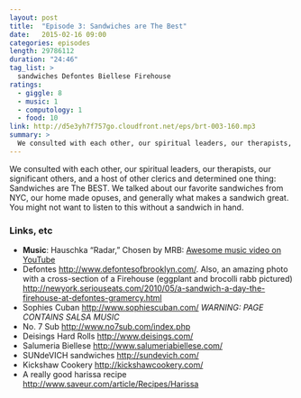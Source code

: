 ```yaml
---
layout: post
title:  "Episode 3: Sandwiches are The Best"
date:   2015-02-16 09:00
categories: episodes
length: 29786112
duration: "24:46"
tag_list: >
  sandwiches Defontes Biellese Firehouse
ratings:
  - giggle: 8
  - music: 1
  - computology: 1
  - food: 10
link: http://d5e3yh7f757go.cloudfront.net/eps/brt-003-160.mp3
summary: >
  We consulted with each other, our spiritual leaders, our therapists, our significant others, and a host of other clerics and determined one thing: Sandwiches are The BEST. We talked about our favorite sandwiches from NYC, our home made opuses, and generally what makes a sandwich great. You might not want to listen to this without a sandwich in hand.
---
```

We consulted with each other, our spiritual leaders, our therapists, our significant others, and a host of other clerics and determined one thing: Sandwiches are The BEST. We talked about our favorite sandwiches from NYC, our home made opuses, and generally what makes a sandwich great. You might not want to listen to this without a sandwich in hand.

<!-- more -->

### Links, etc

* <strong>Music</strong>: Hauschka “Radar,” Chosen by MRB: [Awesome music video on YouTube](https://www.youtube.com/watch?v=U97zXZmzw3o)
* Defontes <http://www.defontesofbrooklyn.com/>. Also, an amazing photo with a cross-section of a Firehouse (eggplant and brocolli rabb pictured) <http://newyork.seriouseats.com/2010/05/a-sandwich-a-day-the-firehouse-at-defontes-gramercy.html>
* Sophies Cuban <http://www.sophiescuban.com/> *WARNING: PAGE CONTAINS SALSA MUSIC*
* No. 7 Sub <http://www.no7sub.com/index.php>
* Deisings Hard Rolls <http://www.deisings.com/>
* Salumeria Biellese <http://www.salumeriabiellese.com/>
* SUNdeVICH sandwiches <http://sundevich.com/>
* Kickshaw Cookery <http://kickshawcookery.com/>
* A really good harissa recipe <http://www.saveur.com/article/Recipes/Harissa>
